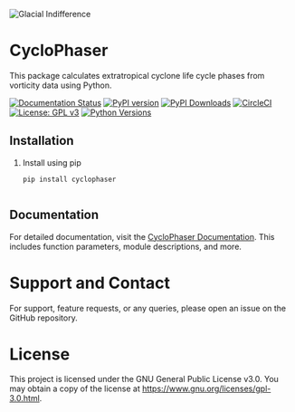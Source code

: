 
![Glacial Indifference](https://github.com/daniloceano/CycloPhaser/assets/56005607/35597b83-26fb-41ba-838d-f414ae540317)

# CycloPhaser

This package calculates extratropical cyclone life cycle phases from vorticity data using Python.

[![Documentation Status](https://readthedocs.org/projects/cyclophaser/badge/?version=latest)](https://cyclophaser.readthedocs.io/en/latest/?badge=latest)
[![PyPI version](https://badge.fury.io/py/cyclophaser.svg)](https://badge.fury.io/py/cyclophaser)
[![PyPI Downloads](https://pepy.tech/badge/cyclophaser)](https://pepy.tech/project/cyclophaser)
[![CircleCI](https://circleci.com/gh/daniloceano/CycloPhaser.svg?style=shield)](https://circleci.com/gh/daniloceano/CycloPhaser)
[![License: GPL v3](https://img.shields.io/badge/License-GPLv3-blue.svg)](https://www.gnu.org/licenses/gpl-3.0)
[![Python Versions](https://img.shields.io/pypi/pyversions/cyclophaser)](https://pypi.org/project/cyclophaser/)

## Installation

1. Install using pip

   ```
   pip install cyclophaser


## Documentation

For detailed documentation, visit the [CycloPhaser Documentation](https://cyclophaser.readthedocs.io/en/latest/). This includes function parameters, module descriptions, and more.

# Support and Contact

For support, feature requests, or any queries, please open an issue on the GitHub repository.

# License

This project is licensed under the GNU General Public License v3.0. You may obtain a copy of the license at https://www.gnu.org/licenses/gpl-3.0.html.

